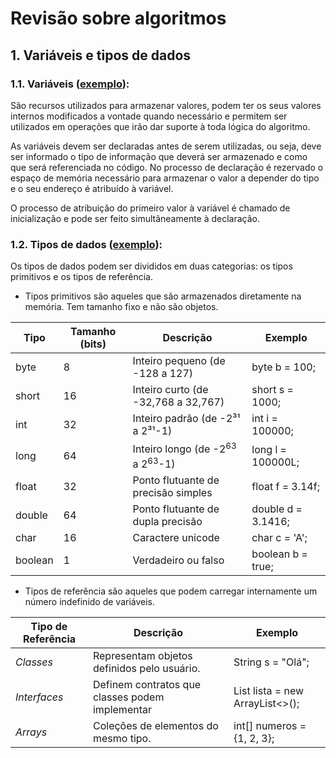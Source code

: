 # Revisão sobre algoritmos

## 1. Variáveis e tipos de dados
### 1.1. Variáveis ([exemplo](./variaveis/Variaveis.java)):

São recursos utilizados para armazenar valores, podem ter os seus valores internos modificados a vontade quando necessário e permitem ser utilizados em operações que irão dar suporte à toda lógica do algoritmo.

As variáveis devem ser declaradas antes de serem utilizadas, ou seja, deve ser informado o tipo de informação que deverá ser armazenado e como que será referenciada no código. No processo de declaração é rezervado o espaço de memória necessário para armazenar o valor a depender do tipo e o seu endereço é atribuído à variável.

O processo de atribuição do primeiro valor à variável é chamado de inicialização e pode ser feito simultâneamente à declaração.

### 1.2. Tipos de dados ([exemplo](./variaveis/Variaveis.java)):

Os tipos de dados podem ser divididos em duas categorias: os tipos primitivos e os tipos de referência.

- Tipos primitivos são aqueles que são armazenados diretamente na memória. Tem tamanho fixo e não são objetos.

| Tipo | Tamanho (bits) | Descrição | Exemplo |
|------|----------------|-----------|---------|
| byte | 8 | Inteiro pequeno (de -128 a 127) | byte b = 100; |
| short | 16 | Inteiro curto (de -32,768 a 32,767) | short s = 1000; |
| int | 32 | Inteiro padrão (de -2³¹ a 2³¹-1) | int i = 100000; |
| long | 64 | Inteiro longo (de -2<sup>63</sup> a 2<sup>63</sup>-1) | long l = 100000L;
| float | 32 | Ponto flutuante de precisão simples | float f = 3.14f; |
| double | 64 | Ponto flutuante de dupla precisão | double d = 3.1416; |
| char | 16 | Caractere unicode | char c = 'A'; |
| boolean | 1 | Verdadeiro ou falso | boolean b = true; |

- Tipos de referência são aqueles que podem carregar internamente um número indefinido de variáveis.

| Tipo de Referência | Descrição | Exemplo |
|--------------------|-----------|---------|
| *Classes*        | Representam objetos definidos pelo usuário.    | String s = "Olá";                |
| *Interfaces*     | Definem contratos que classes podem implementar| List<String> lista = new ArrayList<>(); |
| *Arrays*         | Coleções de elementos do mesmo tipo.           | int[] numeros = {1, 2, 3};       |